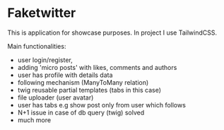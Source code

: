 # Faketwitter

This is application for showcase purposes. In project I use TailwindCSS.

Main functionalities:
 - user login/register,
 - adding 'micro posts' with likes, comments and authors
 - user has profile with details data
 - following mechanism (ManyToMany relation)
 - twig reusable partial templates (tabs in this case)
 - file uploader (user avatar)
 - user has tabs e.g show post only from user which follows
 - N+1 issue in case of db query (twig) solved
 - much more


